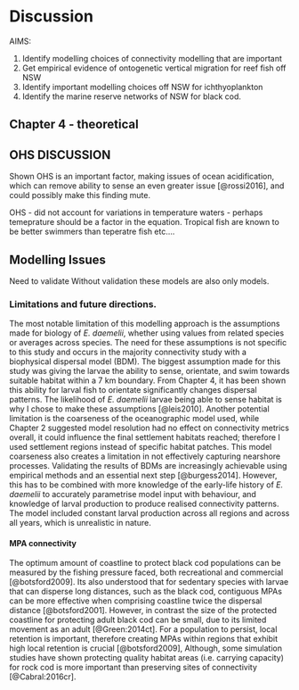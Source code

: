 Discussion
==========

AIMS:

1.	Identify modelling choices of connectivity modelling that are important
2.	Get empirical evidence of ontogenetic vertical migration for reef fish off NSW
3.	Identify important modelling choices off NSW for ichthyoplankton
4.	Identify the marine reserve networks of NSW for black cod.

Chapter 4 - theoretical
-----------------------

OHS DISCUSSION
--------------

Shown OHS is an important factor, making issues of ocean acidification, which can remove ability to sense an even greater issue [@rossi2016], and could possibly make this finding mute.

OHS - did not account for variations in temperature waters - perhaps temeprature should be a factor in the equation. Tropical fish are known to be better swimmers than teperatre fish etc....

Modelling Issues
----------------

Need to validate Without validation these models are also only models.

### Limitations and future directions.

The most notable limitation of this modelling approach is the assumptions made for biology of *E. daemelii*, whether using values from related species or averages across species. The need for these assumptions is not specific to this study and occurs in the majority connectivity study with a biophysical dispersal model (BDM). The biggest assumption made for this study was giving the larvae the ability to sense, orientate, and swim towards suitable habitat within a 7 km boundary. From Chapter 4, it has been shown this ability for larval fish to orientate significantly changes dispersal patterns. The likelihood of *E. daemelii* larvae being able to sense habitat is why I chose to make these assumptions [@leis2010]. Another potential limitation is the coarseness of the oceanographic model used, while Chapter 2 suggested model resolution had no effect on connectivity metrics overall, it could influence the final settlement habitats reached; therefore I used settlement regions instead of specific habitat patches. This model coarseness also creates a limitation in not effectively capturing nearshore processes. Validating the results of BDMs are increasingly achievable using empirical methods and an essential next step [@burgess2014]. However, this has to be combined with more knowledge of the early-life history of *E. daemelii* to accurately parametrise model input with behaviour, and knowledge of larval production to produce realised connectivity patterns. The model included constant larval production across all regions and across all years, which is unrealistic in nature.

#### MPA connectivity

The optimum amount of coastline to protect black cod populations can be measured by the fishing pressure faced, both recreational and commercial [@botsford2009]. Its also understood that for sedentary species with larvae that can disperse long distances, such as the black cod, contiguous MPAs can be more effective when comprising coastline twice the dispersal distance [@botsford2001]. However, in contrast the size of the protected coastline for protecting adult black cod can be small, due to its limited movement as an adult [@Green:2014ct]. For a population to persist, local retention is important, therefore creating MPAs within regions that exhibit high local retention is crucial [@botsford2009], Although, some simulation studies have shown protecting quality habitat areas (i.e. carrying capacity) for rock cod is more important than preserving sites of connectivity [@Cabral:2016cr].
